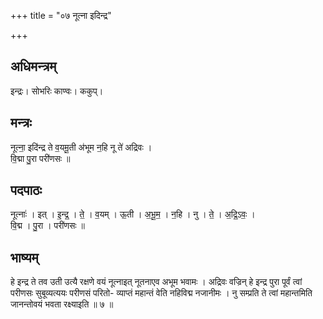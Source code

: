 +++
title = "०७ नूत्ना इदिन्द्र"

+++
## अधिमन्त्रम्
इन्द्रः। सोभरिः काण्वः। ककुप्।

## मन्त्रः
नूत्ना॒ इदि॑न्द्र ते व॒यमू॒ती अ॑भूम न॒हि नू ते॑ अद्रिवः ।  
वि॒द्मा पु॒रा परी॑णसः ॥

## पदपाठः
नूत्नाः॑ । इत् । इ॒न्द्र॒ । ते॒ । व॒यम् । ऊ॒ती । अ॒भू॒म॒ । न॒हि । नु । ते॒ । अ॒द्रि॒ऽवः॒ ।  
वि॒द्म । पु॒रा । परी॑णसः ॥

## भाष्यम्
हे इन्द्र ते तव उती उत्यै रक्षणे वयं नूत्नाइत् नूतनाएव अभूम भवामः । अद्रिवः वज्रिन् हे इन्द्र पुरा पूर्वं त्वां परीणसः सुबूव्यत्ययः परीणसं परितो- व्याप्तं महान्तं वेति नहिविद्म नजानीमः । नु सम्प्रति ते त्वां महान्तमिति जानन्तोवयं भवता रक्ष्याइति ॥ ७ ॥